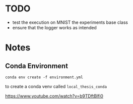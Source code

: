 # TODO 
- test the execution on MNIST the experiments base class 
- ensure that the logger works as intended 

# Notes 

## Conda Environment 
```conda env create -f environment.yml```

to create a conda venv called `local_thesis_conda`



https://www.youtube.com/watch?v=b9TDftBlfi0